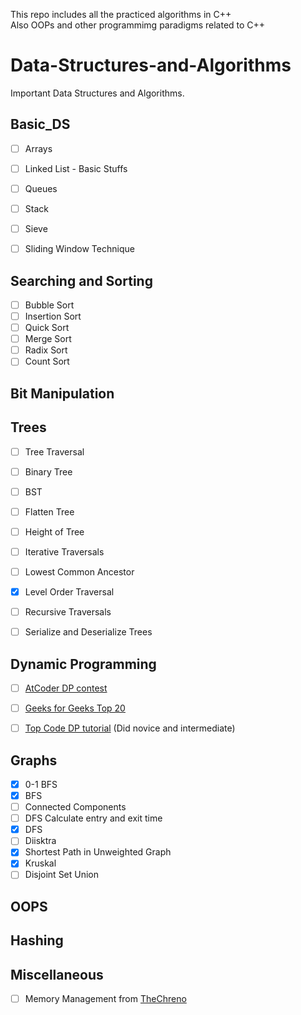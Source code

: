 

This repo includes all the practiced algorithms in C++ <br/>
Also OOPs and other programmimg paradigms related to C++

# Data-Structures-and-Algorithms

Important Data Structures and Algorithms.

## Basic_DS

- [ ] Arrays
- [ ] Linked List - Basic Stuffs
- [ ] Queues
- [ ] Stack
- [ ] Sieve
- [ ] Sliding Window Technique


## Searching and Sorting

- [ ] Bubble Sort
- [ ] Insertion Sort
- [ ] Quick Sort
- [ ] Merge Sort
- [ ] Radix Sort
- [ ] Count Sort

## Bit Manipulation

## Trees
- [ ] Tree Traversal
- [ ] Binary Tree
- [ ] BST
- [ ] Flatten Tree
- [ ] Height of Tree
- [ ] Iterative Traversals
- [ ] Lowest Common Ancestor
- [x] Level Order Traversal
- [ ] Recursive Traversals
- [ ] Serialize and Deserialize Trees


## Dynamic Programming

- [ ] [AtCoder DP contest](https://atcoder.jp/contests/dp/tasks)

- [ ] [Geeks for Geeks Top 20](https://www.geeksforgeeks.org/top-20-dynamic-programming-interview-questions/)

- [ ] [Top Code DP tutorial](https://www.topcoder.com/community/competitive-programming/tutorials/dynamic-programming-from-novice-to-advanced/) (Did novice and intermediate)

## Graphs

- [x] 0-1 BFS
- [x] BFS
- [ ] Connected Components
- [ ] DFS Calculate entry and exit time
- [x] DFS
- [ ] Diisktra
- [x] Shortest Path in Unweighted Graph
- [x] Kruskal
- [ ] Disjoint Set Union

## OOPS

## Hashing

## Miscellaneous 
- [ ] Memory Management from [TheChreno](https://www.youtube.com/user/TheChernoProject)





















